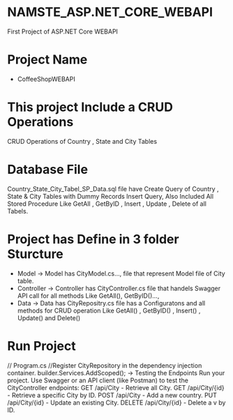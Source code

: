 # NAMSTE_ASP.NET_CORE_WEBAPI
First Project of ASP.NET Core WEBAPI 

# Project Name
- CoffeeShopWEBAPI

# This project Include a CRUD Operations
CRUD Operations of Country , State and City Tables

# Database File 
Country_State_City_Tabel_SP_Data.sql file have Create Query of Country , State & City  Tables 
with Dummy Records Insert Query, Also Included All Stored Procedure Like GetAll , GetByID , Insert , Update , Delete of all Tabels.

# Project has Define in 3 folder Sturcture 
- Model
  -> Model has CityModel.cs..., file that represent Model file of City table.
- Controller
  -> Controller has CityController.cs file that handels Swagger API call for all methods Like GetAll(), GetByID()...,
- Data
  -> Data has CityRepositry.cs file has a Configuratons and all methods for CRUD operation Like GetAll() , GetByID() , Insert() , Update() and Delete()

# Run Project 
// Program.cs
//Register CityRepository in the dependency injection container.
  builder.Services.AddScoped<StateRepository>();
-> Testing the Endpoints
  Run your project.
    Use Swagger or an API client (like Postman) to test the CityController endpoints:
    GET /api/City - Retrieve all City.
    GET /api/City/{id} - Retrieve a specific City by ID.
    POST /api/City - Add a new country.
    PUT /api/City/{id} - Update an existing City.
    DELETE /api/City/{id} - Delete a v by ID.
